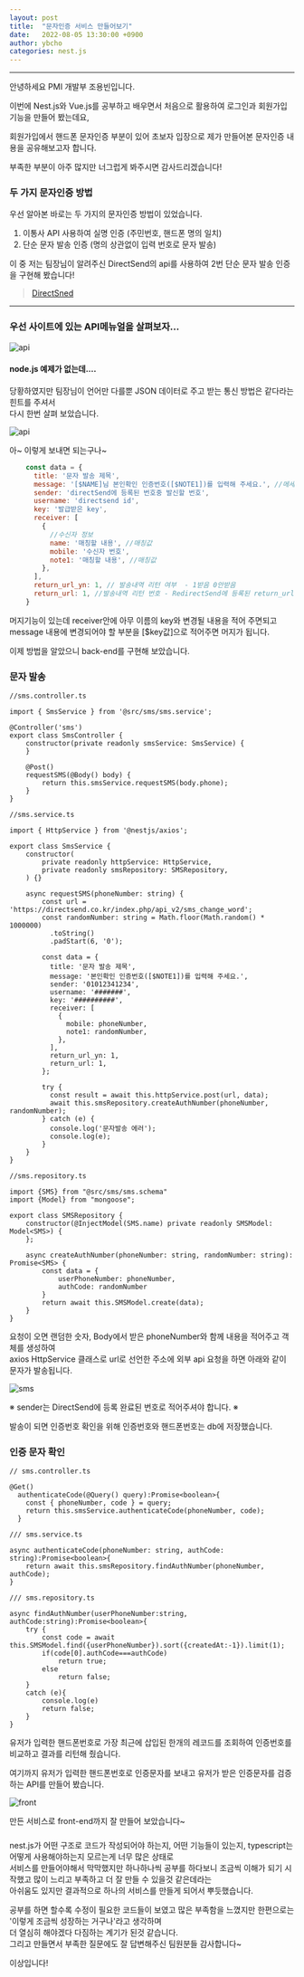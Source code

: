 ```yaml
---
layout: post
title:  "문자인증 서비스 만들어보기"
date:   2022-08-05 13:30:00 +0900
author: ybcho
categories: nest.js
---
```

<hr/>

안녕하세요 PMI 개발부 조용빈입니다.   

이번에 Nest.js와 Vue.js를 공부하고 배우면서 처음으로 활용하여 로그인과 회원가입 기능을 만들어 봤는데요,

회원가입에서 핸드폰 문자인증 부분이 있어 초보자 입장으로 제가 만들어본 문자인증 내용을 공유해보고자 합니다.   

부족한 부분이 아주 많지만 너그럽게 봐주시면 감사드리겠습니다!

### 두 가지 문자인증 방법

우선 알아본 바로는 두 가지의 문자인증 방법이 있었습니다.   

1. 이통사 API 사용하여 실명 인증 (주민번호, 핸드폰 명의 일치)
2. 단순 문자 발송 인증 (명의 상관없이 입력 번호로 문자 발송)

이 중 저는 팀장님이 알려주신 DirectSend의 api를 사용하여 2번 단순 문자 발송 인증을 구현해 봤습니다!

> [DirectSned](https://directsend.co.kr/)
 
---

### 우선 사이트에 있는 API메뉴얼을 살펴보자...

![api](/assets/images/ybcho/api-menual.png)

#### node.js 예제가 없는데....

당황하였지만 팀장님이 언어만 다를뿐 JSON 데이터로 주고 받는 통신 방법은 같다라는 힌트를 주셔서   
다시 한번 살펴 보았습니다.

![api](/assets/images/ybcho/api-ex.png)

아~ 이렇게 보내면 되는구나~

```jsx
    const data = {
      title: '문자 발송 제목',
      message: '[$NAME]님 본인확인 인증번호([$NOTE1])를 입력해 주세요.', //메세지 내용 [$수신자정보 머지 속성] ex) [$NOTE1]
      sender: 'directSend에 등록된 번호중 발신할 번호',
      username: 'directsend id',
      key: '발급받은 key',
      receiver: [
        {
          //수신자 정보
          name: '매칭할 내용', //매칭값
          mobile: '수신자 번호', 
          note1: '매칭할 내용', //매칭값
        },
      ],
      return_url_yn: 1, // 발송내역 리턴 여부  - 1받음 0안받음
      return_url: 1, //발송내역 리턴 번호 - RedirectSend에 등록된 return_url번호
    }
```
머지기능이 있는데 receiver안에 아무 이름의 key와 변경될 내용을 적어 주면되고   
message 내용에 변경되어야 할 부분을 [$key값]으로 적어주면 머지가 됩니다.      

   

이제 방법을 알았으니 back-end를 구현해 보았습니다.

### 문자 발송
```tsx
//sms.controller.ts

import { SmsService } from '@src/sms/sms.service';

@Controller('sms')
export class SmsController {
    constructor(private readonly smsService: SmsService) {
    }

    @Post()
    requestSMS(@Body() body) {
        return this.smsService.requestSMS(body.phone);
    }
}

//sms.service.ts

import { HttpService } from '@nestjs/axios';

export class SmsService {
    constructor(
        private readonly httpService: HttpService,
        private readonly smsRepository: SMSRepository,
    ) {}
    
    async requestSMS(phoneNumber: string) {
        const url = 'https://directsend.co.kr/index.php/api_v2/sms_change_word';
        const randomNumber: string = Math.floor(Math.random() * 1000000)
          .toString()
          .padStart(6, '0');
        
        const data = {
          title: '문자 발송 제목',
          message: '본인확인 인증번호([$NOTE1])를 입력해 주세요.',
          sender: '01012341234',
          username: '#######',
          key: '##########', 
          receiver: [
            {
              mobile: phoneNumber,
              note1: randomNumber,
            },
          ],
          return_url_yn: 1,
          return_url: 1,
        };
        
        try {
          const result = await this.httpService.post(url, data);
          await this.smsRepository.createAuthNumber(phoneNumber, randomNumber);
        } catch (e) {
          console.log('문자발송 에러');
          console.log(e);
        }
    }
}

//sms.repository.ts

import {SMS} from "@src/sms/sms.schema"
import {Model} from "mongoose";

export class SMSRepository {
    constructor(@InjectModel(SMS.name) private readonly SMSModel: Model<SMS>) {
    };

    async createAuthNumber(phoneNumber: string, randomNumber: string): Promise<SMS> {
        const data = {
            userPhoneNumber: phoneNumber,
            authCode: randomNumber
        }
        return await this.SMSModel.create(data);
    }
}

```

요청이 오면 랜덤한 숫자, Body에서 받은 phoneNumber와 함께 내용을 적어주고 객체를 생성하여    
axios HttpService 클래스로 url로 선언한 주소에 외부 api 요청을 하면 아래와 같이 문자가 발송됩니다.

![sms](/assets/images/ybcho/message.jpg)

※ sender는 DirectSend에 등록 완료된 번호로 적어주셔야 합니다. ※

발송이 되면 인증번호 확인을 위해 인증번호와 핸드폰번호는 db에 저장했습니다.
   
### 인증 문자 확인

```tsx
// sms.controller.ts

@Get()
  authenticateCode(@Query() query):Promise<boolean>{
    const { phoneNumber, code } = query;
    return this.smsService.authenticateCode(phoneNumber, code);
  }
  
/// sms.service.ts

async authenticateCode(phoneNumber: string, authCode: string):Promise<boolean>{
    return await this.smsRepository.findAuthNumber(phoneNumber, authCode);
}
  
/// sms.repository.ts

async findAuthNumber(userPhoneNumber:string, authCode:string):Promise<boolean>{
    try {
        const code = await this.SMSModel.find({userPhoneNumber}).sort({createdAt:-1}).limit(1);
        if(code[0].authCode===authCode)
            return true;
        else
            return false;
    }
    catch (e){
        console.log(e)
        return false;
    }
}
```
유저가 입력한 핸드폰번호로 가장 최근에 삽입된 한개의 레코드를 조회하여 인증번호를 비교하고 결과를 리턴해 줬습니다.
 
여기까지 유저가 입력한 핸드폰번호로 인증문자를 보내고 유저가 받은 인증문자를 검증하는 API를 만들어 봤습니다.   

![front](/assets/images/ybcho/front.png)   

만든 서비스로 front-end까지 잘 만들어 보았습니다~

###  
nest.js가 어떤 구조로 코드가 작성되어야 하는지, 어떤 기능들이 있는지, typescript는 어떻게 사용해야하는지 모르는게 너무 많은 상태로   
서비스를 만들어야해서 막막했지만 하나하나씩 공부를 하다보니 조금씩 이해가 되기 시작했고 많이 느리고 부족하고 더 잘 만들 수 있을것 같은데라는   
아쉬움도 있지만 결과적으로 하나의 서비스를 만들게 되어서 뿌듯했습니다.

공부를 하면 할수록 수정이 필요한 코드들이 보였고 많은 부족함을 느꼈지만 한편으로는 '이렇게 조금씩 성장하는 거구나'라고 생각하며  
더 열심히 해야겠다 다짐하는 계기가 된것 같습니다.   
그리고 만들면서 부족한 질문에도 잘 답변해주신 팀원분들 감사합니다~

이상입니다!


